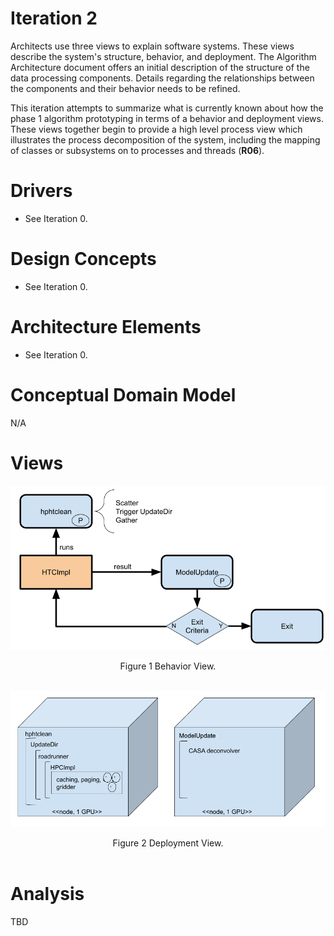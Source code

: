 # Iteration 2
Architects use three views to explain software systems. These views describe the system's structure, behavior, and deployment. The Algorithm Architecture document offers an initial description of the structure of the data processing components. Details regarding the relationships between the components and their behavior needs to be refined.

This iteration attempts to summarize what is currently known about how the phase 1 algorithm prototyping in terms of a behavior and deployment views. These views together begin to provide a high level process view which illustrates the process decomposition of the system, including the mapping of classes or subsystems on to processes and threads (**R06**). 

# Drivers
* See Iteration 0.

# Design Concepts
* See Iteration 0.

# Architecture Elements
* See Iteration 0. 

# Conceptual Domain Model
N/A

# Views
<p align="center">
  <img src="https://github.com/whiteheaddmark/ngData-Architecture/blob/master/images/Iteration2-Behavior.png?raw=true">
</p>

<div align="center">Figure 1 Behavior View.</div>
</br>

<p align="center">
  <img src="https://github.com/whiteheaddmark/ngData-Architecture/blob/master/images/Iteration2-Deployment.png?raw=true">
</p>

<div align="center">Figure 2 Deployment View.</div>
</br>

# Analysis
TBD

